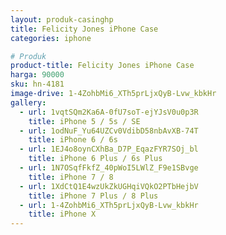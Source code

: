 ```yaml
---
layout: produk-casinghp
title: Felicity Jones iPhone Case
categories: iphone

# Produk
product-title: Felicity Jones iPhone Case
harga: 90000
sku: hn-4181
image-drive: 1-4ZohbMi6_XTh5prLjxQyB-Lvw_kbkHr
gallery:
  - url: 1vqtSQm2Ka6A-0fU7soT-ejYJsV0u0p3R
    title: iPhone 5 / 5s / SE
  - url: 1odNuF_Yu64UZCv0VdibD58nbAvXB-74T
    title: iPhone 6 / 6s
  - url: 1EJ4o8oynCXhBa_D7P_EqazFYR7SOj_bl
    title: iPhone 6 Plus / 6s Plus
  - url: 1N7OSqfFkfZ_40pWoI5LWlZ_F9e1SBvge
    title: iPhone 7 / 8
  - url: 1XdCtQ1E4wzUkZkUGHqiVQkO2PTbHejbV
    title: iPhone 7 Plus / 8 Plus
  - url: 1-4ZohbMi6_XTh5prLjxQyB-Lvw_kbkHr
    title: iPhone X
---
```

